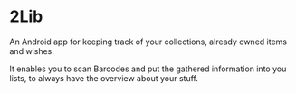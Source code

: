 # 2Lib
An Android app for keeping track of your collections, already owned items and wishes.

It enables you to scan Barcodes and put the gathered information into you lists, to always have the overview about your stuff.
